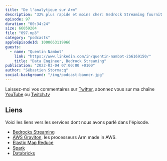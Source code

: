 ```yaml
---
title: "De l'analytique sur Arm"
description: "32% plus rapide et moins cher: Bedrock Streaming fournit les plate-formes de streaming video pour 6 Play, Salto, RTLPlay en Belgique et d'autres.  Leur plateforme d'analyse des données est basée sur des clusters EMR et Databricks dans le cloud AWS.  Dans cet épisode, découvrez comment ils ont migré certains de leurs clusters sur une architecture Arm avec AWS Graviton 2 et comment ils ont profité jusqu'à 32% d'amélioration de performance pour un coût moindre."
episode: 97
duration: "00:34:24"
size: 66059204
file: "097.mp3"
category: "podcasts"
appleEpisodeId: 1000663119966
guests:
  - name: "Quentin Nambot"
    link: "https://www.linkedin.com/in/quentin-nambot-2b6169150/"
    title: "Data Engineer, Bedrock Streaming"
publication: "2022-03-04 07:00:00 +0100"
author: "Sébastien Stormacq"
social-background: "/img/podcast-banner.jpg"
---
```


Laissez-moi vos commentaires sur [Twitter](https://twitter.com/sebsto), abonnez vous sur ma chaîne [YouTube](https://www.youtube.com/sebsto) ou [Twitch.tv](https://www.twitch.tv/sebAWS)

## Liens

Voici les liens vers les services dont nous avons parlé dans l'épisode.

- [Bedrocks Streaming](https://www.bedrockstreaming.com/) 
- [AWS Graviton](https://aws.amazon.com/ec2/graviton/), les processeurs Arm made in AWS.
- [Elastic Map Reduce](https://aws.amazon.com/emr/)
- [Spark](https://aws.amazon.com/big-data/what-is-spark/)
- [Databricks](https://databricks.com/)
